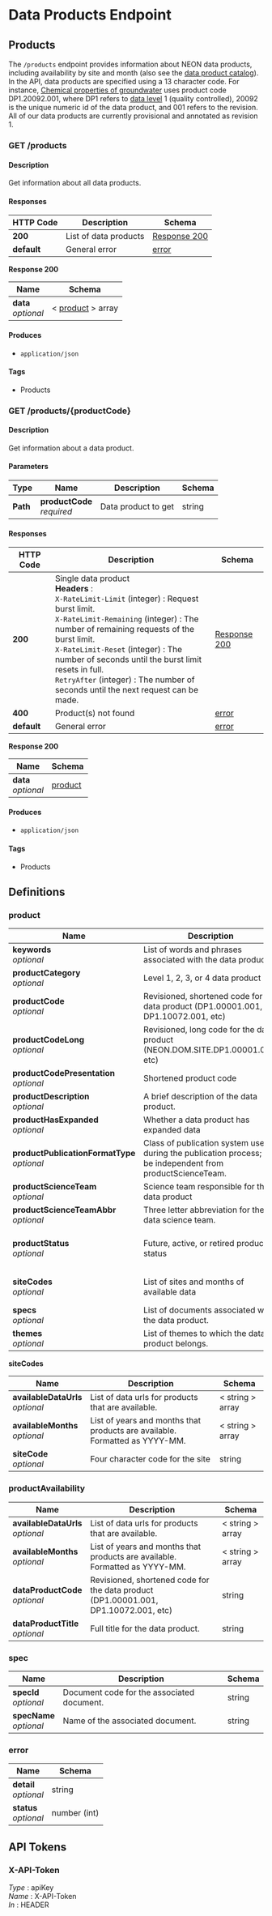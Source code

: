 # Data Products Endpoint

## Products

The `/products` endpoint provides information about NEON data products, 
including availability by site and month (also see the 
[data product catalog](https://data.neonscience.org/data-products/explore)). 
In the API, data products are specified using a 13 character code. For instance, 
[Chemical properties of groundwater](https://data.neonscience.org/data-products/DP1.20092.001) 
uses product code DP1.20092.001, where DP1 
refers to [data level](https://www.neonscience.org/data/about-data/data-processing-publication) 
1 (quality controlled), 20092 is the unique numeric id of 
the data product, and 001 refers to the revision. All of our data products are 
currently provisional and annotated as revision 1.  


<a name="get_products"></a>
### GET /products

#### Description
Get information about all data products.


#### Responses

|HTTP Code|Description|Schema|
|---|---|---|
|**200**|List of data products|[Response 200](#get_products_response-200)|
|**default**|General error|[error](#error)|

<a name="get_products_response-200"></a>
**Response 200**

|Name|Schema|
|---|---|
|**data**  <br>*optional*|< [product](#product) > array|


#### Produces

* `application/json`


#### Tags

* Products


<a name="get_products_productcode"></a>
### GET /products/{productCode}

#### Description
Get information about a data product.


#### Parameters

|Type|Name|Description|Schema|
|---|---|---|---|
|**Path**|**productCode**  <br>*required*|Data product to get|string|


#### Responses

|HTTP Code|Description|Schema|
|---|---|---|
|**200**|Single data product  <br>**Headers** :   <br>`X-RateLimit-Limit` (integer) : Request burst limit.  <br>`X-RateLimit-Remaining` (integer) : The number of remaining requests of the burst limit.  <br>`X-RateLimit-Reset` (integer) : The number of seconds until the burst limit resets in full.  <br>`RetryAfter` (integer) : The number of seconds until the next request can be made.|[Response 200](#get_products_productcode_response-200)|
|**400**|Product(s) not found|[error](#error)|
|**default**|General error|[error](#error)|

<a name="get_products_productcode_response-200"></a>
**Response 200**

|Name|Schema|
|---|---|
|**data**  <br>*optional*|[product](#product)|


#### Produces

* `application/json`


#### Tags

* Products


<a name="definitions"></a>
## Definitions

<a name="product"></a>
### product

|Name|Description|Schema|
|---|---|---|
|**keywords**  <br>*optional*|List of words and phrases associated with the data product|< string > array|
|**productCategory**  <br>*optional*|Level 1, 2, 3, or 4 data product|string|
|**productCode**  <br>*optional*|Revisioned, shortened code for the data product (DP1.00001.001, DP1.10072.001, etc)|string|
|**productCodeLong**  <br>*optional*|Revisioned, long code for the data product (NEON.DOM.SITE.DP1.00001.001, etc)|string|
|**productCodePresentation**  <br>*optional*|Shortened product code|string|
|**productDescription**  <br>*optional*|A brief description of the data product.|string|
|**productHasExpanded**  <br>*optional*|Whether a data product has expanded data|boolean|
|**productPublicationFormatType**  <br>*optional*|Class of publication system used during the publication process; can be independent from productScienceTeam.|string|
|**productScienceTeam**  <br>*optional*|Science team responsible for the data product|string|
|**productScienceTeamAbbr**  <br>*optional*|Three letter abbreviation for the data science team.|string|
|**productStatus**  <br>*optional*|Future, active, or retired product status|enum (FUTURE, ACTIVE, RETIRED)|
|**siteCodes**  <br>*optional*|List of sites and months of available data|< [siteCodes](#product-sitecodes) > array|
|**specs**  <br>*optional*|List of documents associated with the data product.|< [spec](#spec) > array|
|**themes**  <br>*optional*|List of themes to which the data product belongs.|< string > array|

<a name="product-sitecodes"></a>
**siteCodes**

|Name|Description|Schema|
|---|---|---|
|**availableDataUrls**  <br>*optional*|List of data urls for products that are available.|< string > array|
|**availableMonths**  <br>*optional*|List of years and months that products are available.  Formatted as YYYY-MM.|< string > array|
|**siteCode**  <br>*optional*|Four character code for the site|string|


<a name="productavailability"></a>
### productAvailability

|Name|Description|Schema|
|---|---|---|
|**availableDataUrls**  <br>*optional*|List of data urls for products that are available.|< string > array|
|**availableMonths**  <br>*optional*|List of years and months that products are available.  Formatted as YYYY-MM.|< string > array|
|**dataProductCode**  <br>*optional*|Revisioned, shortened code for the data product (DP1.00001.001, DP1.10072.001, etc)|string|
|**dataProductTitle**  <br>*optional*|Full title for the data product.|string|

<a name="spec"></a>
### spec

|Name|Description|Schema|
|---|---|---|
|**specId**  <br>*optional*|Document code for the associated document.|string|
|**specName**  <br>*optional*|Name of the associated document.|string|


<a name="error"></a>
### error

|Name|Schema|
|---|---|
|**detail**  <br>*optional*|string|
|**status**  <br>*optional*|number (int)|



<a name="securityscheme"></a>
## API Tokens

<a name="x-api-token"></a>
### X-API-Token
*Type* : apiKey  
*Name* : X-API-Token  
*In* : HEADER


<br />
